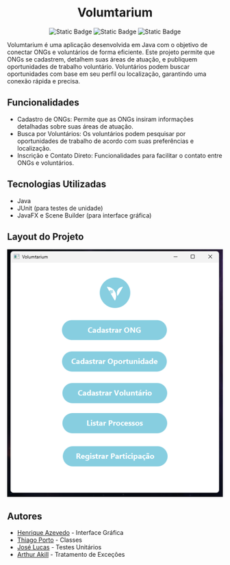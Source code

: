 <h1 align='center'>Volumtarium</h1> 
<p align='center'>
    <img alt="Static Badge" src="https://img.shields.io/badge/%20Java%20-%20%2387cee0?style=for-the-badge&logo=openjdk&logoColor=%23000000&labelColor=%23d2f6ff">
    <img alt="Static Badge" src="https://img.shields.io/badge/%20JUnit-%20%2387cee0?style=for-the-badge&logo=junit5&logoColor=%23000000&labelColor=%23d2f6ff">
    <img alt="Static Badge" src="https://img.shields.io/badge/Scene%20Builder-%20%2387cee0?style=for-the-badge&logo=openlayers&logoColor=%23000000&labelColor=%23d2f6ff">
</p>
<p>Volumtarium é uma aplicação desenvolvida em Java com o objetivo de conectar ONGs e voluntários de forma eficiente.
    Este projeto permite que ONGs se cadastrem, detalhem suas áreas de atuação, e publiquem oportunidades de trabalho voluntário. 
    Voluntários podem buscar oportunidades com base em seu perfil ou localização, garantindo uma conexão rápida e precisa.</p>

<h2>Funcionalidades</h2>
<ul>
    <li>Cadastro de ONGs: Permite que as ONGs insiram informações detalhadas sobre suas áreas de atuação.</li>
    <li>Busca por Voluntários: Os voluntários podem pesquisar por oportunidades de trabalho de acordo com suas preferências e localização.</li>
    <li>Inscrição e Contato Direto: Funcionalidades para facilitar o contato entre ONGs e voluntários.</li>
</ul>

<h2>Tecnologias Utilizadas</h2>
<ul>
    <li>Java</li>
    <li>JUnit (para testes de unidade)</li>
    <li>JavaFX e Scene Builder (para interface gráfica)</li>
</ul>

<h2>Layout do Projeto</h2>
<img src="images/Menu.png" alt="Menu">

<h2>Autores</h2>
<ul>
    <li><a href="https://github.com/henriiqueaze/" target="_blank">Henrique Azevedo</a> - Interface Gráfica</li>
    <li><a href="https://github.com/thiagoports/" target="_blank">Thiago Porto</a> - Classes</li>
    <li><a href="https://github.com/JoseLucasapp/" target="_blank">José Lucas</a> - Testes Unitários</li>
    <li><a href="https://github.com/ArthurAkil/" target="_blank">Arthur Akill</a> - Tratamento de Exceções</li>
</ul>

